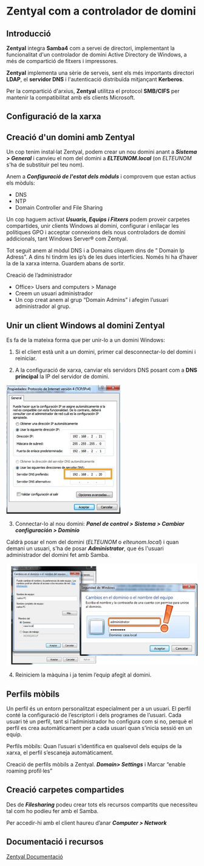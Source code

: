 # Zentyal com a controlador de domini

## Introducció

**Zentyal** integra **Samba4** com a servei de directori, implementant la funcionalitat d'un controlador de domini Active Directory de Windows, a més de compartició de fitxers i impressores.

**Zentyal** implementa una sèrie de serveis, sent els més importants directori **LDAP**, el **servidor DNS** i l'autenticació distribuïda mitjançant **Kerberos**.

Per la compartició d'arxius, **Zentyal** utilitza el protocol **SMB/CIFS** per mantenir la compatibilitat amb els clients Microsoft. 

## Configuració de la xarxa

## Creació d'un domini amb Zentyal

Un cop tenim instal·lat Zentyal, podem crear un nou domini anant a **_Sistema > General_** i canvieu el nom del domini a **_ELTEUNOM.local_** (on _ELTEUNOM_ s'ha de substituir pel teu nom). 

Anem a **_Configuració de l'estat dels mòduls_** i comprovem que estan actius els mòduls:
* DNS
* NTP
* Domain Controller and File Sharing

Un cop haguem activat **_Usuaris, Equips i Fitxers_** podem proveir carpetes compartides, unir clients Windows al domini, configurar i enllaçar les polítiques GPO i acceptar connexions dels nous controladors de domini addicionals, tant Windows Server® com Zentyal.

Tot seguit anem al mòdul DNS i a Domains cliquem dins de ” Domain Ip Adress”. A dins hi tindrm les ip’s de les dues interfícies. Només hi ha d’haver la de la xarxa interna. Guardem abans de sortir.

Creació de l’administrador
* Office> Users and computers > Manage
* Creem un usuari administrador
* Un cop creat anem al grup “Domain Admins” i afegim l’usuari
administrador al grup.

## Unir un client Windows al domini Zentyal

Es fa de la mateixa forma que per unir-lo a un domini Windows:

1. Si el client està unit a un domini, primer cal desconnectar-lo del domini i reiniciar.

2. A la configuració de xarxa, canviar els servidors DNS posant com a **DNS principal** la IP del servidor de domini.

  ![](/assets/samba4_unir_client1.jpg)

3. Connectar-lo al nou domini: _**Panel de control > Sistema > Cambiar configuración > Dominio**_

  Caldrà posar el nom del domini (_ELTEUNOM_ o _elteunom.local_) i quan demani un usuari, s'ha de posar **_Administrator_**, que és l'usuari administrador del domini fet amb Samba.

  ![](/assets/samba4_unir_client2.jpg)

4. Reiniciem la màquina i ja tenim l’equip afegit al domini.

## Perfils mòbils

Un perfil és un entorn personalitzat especialment per a un usuari. El perfil conté la configuració de l’escriptori i dels programes de l’usuari. Cada usuari té un perfil, tant si l’administrador ho configura com si no, perquè el perfil es crea automàticament per a cada usuari quan s’inicia sessió en un equip.

Perfils mòbils: Quan l’usuari s’identifica en qualsevol dels equips de la xarxa, el perfil s’escaneja automàticament.

Creació de perfils mòbils a Zentyal. **_Domain> Settings_** i Marcar “enable roaming profil·les”

## Creació carpetes compartides

Des de **_Filesharing_** podeu crear tots els recursos compartits que necessiteu
tal com ho podíeu fer amb el Samba.

Per accedir-hi amb el client haureu d’anar **_Computer > Network_**

## Documentació i recursos

[Zentyal Documentació](https://wiki.zentyal.org/wiki/Es/4.1/Usuarios,_Equipos_y_Comparticion_de_ficheros)